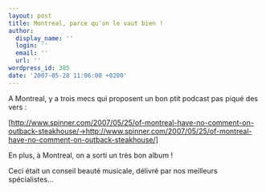 ```yaml
---
layout: post
title: Montreal, parce qu'on le vaut bien !
author:
  display_name: ''
  login: ''
  email: ''
  url: ''
wordpress_id: 385
date: '2007-05-28 11:06:00 +0200'
---
```

A Montreal, y a trois mecs qui proposent un bon ptit podcast pas piqué des vers : 

[http://www.spinner.com/2007/05/25/of-montreal-have-no-comment-on-outback-steakhouse/->http://www.spinner.com/2007/05/25/of-montreal-have-no-comment-on-outback-steakhouse/]

En plus, à Montreal, on a sorti un très bon album !

Ceci était un conseil beauté musicale, délivré par nos meilleurs spécialistes...
